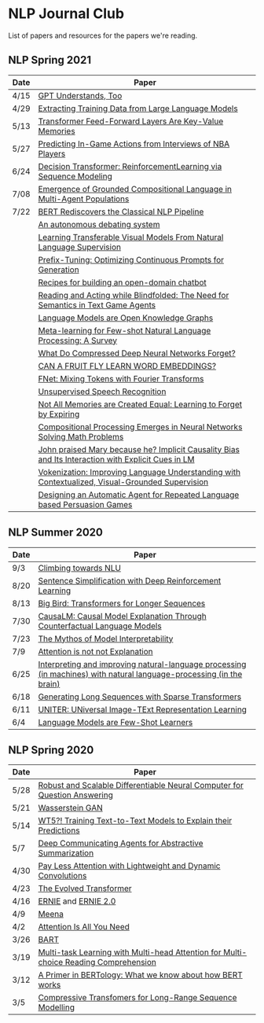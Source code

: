 # NLP Journal Club

List of papers and resources for the papers we're reading.

## NLP Spring 2021

| Date | Paper |
| ---- | ----- |
| 4/15 | [GPT Understands, Too](https://arxiv.org/pdf/2103.10385.pdf)
| 4/29 | [Extracting Training Data from Large Language Models](https://arxiv.org/abs/2012.07805)
| 5/13 | [Transformer Feed-Forward Layers Are Key-Value Memories](https://arxiv.org/abs/2012.14913)
| 5/27 | [Predicting In-Game Actions from Interviews of NBA Players](https://direct.mit.edu/coli/article/46/3/667/93377/Predicting-In-Game-Actions-from-Interviews-of-NBA)
| 6/24 | [Decision Transformer: ReinforcementLearning via Sequence Modeling](https://arxiv.org/pdf/2106.01345.pdf)
| 7/08 | [Emergence of Grounded Compositional Language in Multi-Agent Populations](https://arxiv.org/pdf/1703.04908.pdf)
| 7/22 | [BERT Rediscovers the Classical NLP Pipeline](https://arxiv.org/pdf/1905.05950.pdf)
| | [An autonomous debating system](https://www.nature.com/articles/s41586-021-03215-w)
| | [Learning Transferable Visual Models From Natural Language Supervision](https://arxiv.org/pdf/2103.00020.pdf)
| | [Prefix-Tuning: Optimizing Continuous Prompts for Generation](https://arxiv.org/pdf/2101.00190.pdf)
| | [Recipes for building an open-domain chatbot](https://arxiv.org/pdf/2004.13637.pdf)
| | [Reading and Acting while Blindfolded: The Need for Semantics in Text Game Agents](https://arxiv.org/pdf/2103.13552.pdf)
| | [Language Models are Open Knowledge Graphs](https://arxiv.org/abs/2010.11967)
| | [Meta-learning for Few-shot Natural Language Processing: A Survey](https://arxiv.org/pdf/2007.09604.pdf)
| | [What Do Compressed Deep Neural Networks Forget?](https://arxiv.org/pdf/1911.05248.pdf)
| | [CAN A FRUIT FLY LEARN WORD EMBEDDINGS?](https://openreview.net/pdf?id=xfmSoxdxFCG)
| | [FNet: Mixing Tokens with Fourier Transforms](https://arxiv.org/pdf/2105.03824.pdf)
| | [Unsupervised Speech Recognition](https://scontent.fsdv3-1.fna.fbcdn.net/v/t39.8562-6/187874612_311717527241594_5668815448923437055_n.pdf?_nc_cat=102&ccb=1-3&_nc_sid=ae5e01&_nc_ohc=TJVsTYPv8XQAX_KDPcT&_nc_ht=scontent.fsdv3-1.fna&oh=7489839a25bee73b388436c19d2df0d1&oe=60CDE095)
| | [Not All Memories are Created Equal: Learning to Forget by Expiring](https://arxiv.org/abs/2105.06548)
| | [Compositional Processing Emerges in Neural Networks Solving Math Problems](https://arxiv.org/pdf/2105.08961.pdf)
| | [John praised Mary because he? Implicit Causality Bias and Its Interaction with Explicit Cues in LM](https://arxiv.org/pdf/2106.01060.pdf)
| | [Vokenization: Improving Language Understanding with Contextualized, Visual-Grounded Supervision](https://www.aclweb.org/anthology/2020.emnlp-main.162.pdf)
| | [Designing an Automatic Agent for Repeated Language based Persuasion Games](https://arxiv.org/abs/2105.04976)

## NLP Summer 2020

| Date | Paper |
| ---- | ----- |
| 9/3  | [Climbing towards NLU](https://www.aclweb.org/anthology/2020.acl-main.463.pdf)
| 8/20 | [Sentence Simplification with Deep Reinforcement Learning](https://www.aclweb.org/anthology/D17-1062.pdf)
| 8/13 | [Big Bird: Transformers for Longer Sequences](https://arxiv.org/pdf/2007.14062.pdf)
| 7/30 | [CausaLM: Causal Model Explanation Through Counterfactual Language Models](https://arxiv.org/pdf/2005.13407.pdf)
| 7/23 | [The Mythos of Model Interpretability](https://dl.acm.org/doi/pdf/10.1145/3236386.3241340)
| 7/9  | [Attention is not not Explanation](https://arxiv.org/pdf/1908.04626.pdf)
| 6/25 | [Interpreting and improving natural-language processing (in machines) with natural language-processing (in the brain)](https://arxiv.org/pdf/1905.11833.pdf)
| 6/18 | [Generating Long Sequences with Sparse Transformers](https://arxiv.org/pdf/1904.10509.pdf)
| 6/11 | [UNITER: UNiversal Image-TExt Representation Learning](https://arxiv.org/pdf/1909.11740.pdf)
| 6/4  | [Language Models are Few-Shot Learners](https://arxiv.org/pdf/2005.14165.pdf)


## NLP Spring 2020

| Date | Paper |
| ---- | ----- |
| 5/28 | [Robust and Scalable Differentiable Neural Computer for Question Answering](https://www.aclweb.org/anthology/W18-2606.pdf)
| 5/21 | [Wasserstein GAN](https://arxiv.org/pdf/1701.07875.pdf)
| 5/14 | [WT5?! Training Text-to-Text Models to Explain their Predictions](https://arxiv.org/pdf/2004.14546.pdf)
| 5/7  | [Deep Communicating Agents for Abstractive Summarization](https://www.aclweb.org/anthology/N18-1150.pdf)
| 4/30 | [Pay Less Attention with Lightweight and Dynamic Convolutions](https://openreview.net/pdf?id=SkVhlh09tX)
| 4/23 | [The Evolved Transformer](https://arxiv.org/pdf/1901.11117.pdf)
| 4/16 | [ERNIE](https://arxiv.org/pdf/1905.07129.pdf) and [ERNIE 2.0](https://arxiv.org/pdf/1907.12412.pdf)
| 4/9  | [Meena](https://arxiv.org/abs/2001.09977)
| 4/2  | [Attention Is All You Need](https://papers.nips.cc/paper/7181-attention-is-all-you-need.pdf)
| 3/26 | [BART](https://arxiv.org/pdf/1910.13461.pdf)
| 3/19 | [Multi-task Learning with Multi-head Attention for Multi-choice Reading Comprehension](https://arxiv.org/pdf/2003.04992.pdf)
| 3/12 | [A Primer in BERTology: What we know about how BERT works](https://arxiv.org/pdf/2002.12327.pdf)
| 3/5  | [Compressive Transfomers for Long-Range Sequence Modelling](https://arxiv.org/abs/1911.05507)
